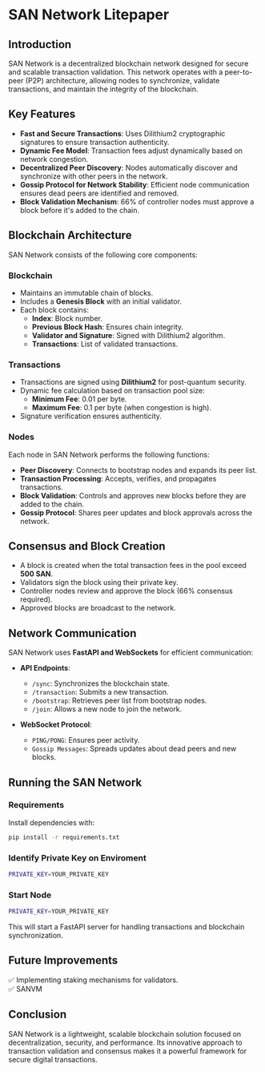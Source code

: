 # SAN Network Litepaper

## Introduction

SAN Network is a decentralized blockchain network designed for secure and scalable transaction validation. This network operates with a peer-to-peer (P2P) architecture, allowing nodes to synchronize, validate transactions, and maintain the integrity of the blockchain.

## Key Features

- **Fast and Secure Transactions**: Uses Dilithium2 cryptographic signatures to ensure transaction authenticity.
- **Dynamic Fee Model**: Transaction fees adjust dynamically based on network congestion.
- **Decentralized Peer Discovery**: Nodes automatically discover and synchronize with other peers in the network.
- **Gossip Protocol for Network Stability**: Efficient node communication ensures dead peers are identified and removed.
- **Block Validation Mechanism**: 66% of controller nodes must approve a block before it's added to the chain.

## Blockchain Architecture

SAN Network consists of the following core components:

### Blockchain

- Maintains an immutable chain of blocks.
- Includes a **Genesis Block** with an initial validator.
- Each block contains:
  - **Index**: Block number.
  - **Previous Block Hash**: Ensures chain integrity.
  - **Validator and Signature**: Signed with Dilithium2 algorithm.
  - **Transactions**: List of validated transactions.

### Transactions

- Transactions are signed using **Dilithium2** for post-quantum security.
- Dynamic fee calculation based on transaction pool size:
  - **Minimum Fee**: 0.01 per byte.
  - **Maximum Fee**: 0.1 per byte (when congestion is high).
- Signature verification ensures authenticity.

### Nodes

Each node in SAN Network performs the following functions:

- **Peer Discovery**: Connects to bootstrap nodes and expands its peer list.
- **Transaction Processing**: Accepts, verifies, and propagates transactions.
- **Block Validation**: Controls and approves new blocks before they are added to the chain.
- **Gossip Protocol**: Shares peer updates and block approvals across the network.

## Consensus and Block Creation

- A block is created when the total transaction fees in the pool exceed **500 SAN**.
- Validators sign the block using their private key.
- Controller nodes review and approve the block (66% consensus required).
- Approved blocks are broadcast to the network.

## Network Communication

SAN Network uses **FastAPI and WebSockets** for efficient communication:

- **API Endpoints**:
  - `/sync`: Synchronizes the blockchain state.
  - `/transaction`: Submits a new transaction.
  - `/bootstrap`: Retrieves peer list from bootstrap nodes.
  - `/join`: Allows a new node to join the network.

- **WebSocket Protocol**:
  - `PING/PONG`: Ensures peer activity.
  - `Gossip Messages`: Spreads updates about dead peers and new blocks.

## Running the SAN Network

### Requirements

Install dependencies with:

```sh
pip install -r requirements.txt
```
### Identify Private Key on Enviroment
```sh
PRIVATE_KEY=YOUR_PRIVATE_KEY
```
### Start Node
```sh
PRIVATE_KEY=YOUR_PRIVATE_KEY
```
This will start a FastAPI server for handling transactions and blockchain synchronization.

## Future Improvements
✅ Implementing staking mechanisms for validators.  
✅ SANVM

## Conclusion
SAN Network is a lightweight, scalable blockchain solution focused on decentralization, security, and performance. Its innovative approach to transaction validation and consensus makes it a powerful framework for secure digital transactions.